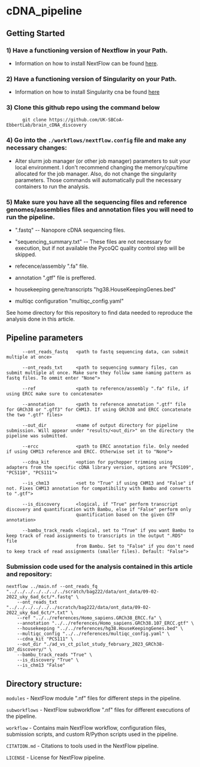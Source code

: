 # cDNA_pipeline

## Getting Started

### 1) Have a functioning version of Nextflow in your Path.

- Information on how to install NextFlow can be found [here](https://www.nextflow.io/docs/latest/getstarted.html).
          
### 2) Have a functioning version of Singularity on your Path.

- Information on how to install Singularity cna be found [here](https://docs.sylabs.io/guides/3.0/user-guide/installation.html)
          
          
### 3) Clone this github repo using the command below

          git clone https://github.com/UK-SBCoA-EbbertLab/brain_cDNA_discovery


### 4) Go into the `./workflows/nextflow.config` file and make any necessary changes:

- Alter slurm job manager (or other job manager) parameters to suit your local environment. I don't recommend changing the memory/cpu/time allocated 
for the job manager. Also, do not change the singularity parameters. Those commands will automatically pull the necessary containers to run the analysis.
        

          
### 5) Make sure you have all the sequencing files and reference genomes/assemblies files and annotation files you will need to run the pipeline.
          
- ".fastq" -- Nanopore cDNA sequencing files.

- "sequencing_summary.txt" -- These files are not necessary for execution, but if not available the PycoQC quality control step will be skipped.

- refecence/assembly ".fa" file.

- annotation ".gtf" file is preffered.

- housekeeping gene/transcripts "hg38.HouseKeepingGenes.bed"

- multiqc configuration "multiqc_config.yaml"

See home directory for this repository to find data needed to reproduce the analysis done in this article.


## Pipeline parameters

          --ont_reads_fastq   <path to fastq sequencing data, can submit multiple at once>
          
          --ont_reads_txt     <path to sequencing summary files, can submit multiple at once. Make sure they follow same naming pattern as fastq files. To ommit enter "None">
          
          --ref               <path to reference/assembly ".fa" file, if using ERCC make sure to concatenate>
  
          --annotation        <path to reference annotation ".gtf" file for GRCh38 or ".gff3" for CHM13. If using GRCh38 and ERCC concatenate the two ".gtf" files>
  
          --out_dir           <name of output directory for pipeline submission. Will appear under "results/<out_dir>" on the directory the pipeline was submitted.
  
          --ercc              <path to ERCC annotation file. Only needed if using CHM13 reference and ERCC. Otherwise set it to "None">
  
          --cdna_kit          <option for pychopper trimming using adapters from the specific cDNA library version, options are "PCS109", "PCS110", "PCS111">
  
          --is_chm13          <set to "True" if using CHM13 and "False" if not. Fixes CHM13 annotation for compatibility with Bambu and converts to ".gtf">
          
          --is_discovery      <logical, if "True" perform transcript discovery and quantification with Bambu, else if "False" perform only
                              quantification based on the given GTF annotation>
                              
          --bambu_track_reads <logical, set to "True" if you want Bambu to keep track of read assignments to transcripts in the output ".RDS" file
                              from Bambu. Set to "False" if you don't need to keep track of read assignments (smaller files). Default: "False">
  


### Submission code used for the analysis contained in this article and repository:

```
nextflow ../main.nf --ont_reads_fq "../../../../../../../scratch/bag222/data/ont_data/09-02-2022_uky_6ad_6ct/*.fastq" \
    --ont_reads_txt "../../../../../../scratch/bag222/data/ont_data/09-02-2022_uky_6ad_6ct/*.txt" \
    --ref "../../references/Homo_sapiens.GRCh38_ERCC.fa" \
    --annotation "../../references/Homo_sapiens.GRCh38.107_ERCC.gtf" \
    --housekeeping "../../references/hg38.HouseKeepingGenes.bed" \
    --multiqc_config "../../references/multiqc_config.yaml" \
    --cdna_kit "PCS111" \
    --out_dir "./ad_vs_ct_pilot_study_february_2023_GRCh38-107_discovery/" \
    --bambu_track_reads "True" \
    --is_discovery "True" \
    --is_chm13 "False"
 ```

## Directory structure:

`modules` - NextFlow module ".nf" files for different steps in the pipeline.

`subworkflows` - NextFlow subworkflow ".nf" files for different executions of the pipeline.

`workflow` - Contains main NextFlow workflow, configuration files, submission scripts, and custom R/Python scripts used in the pipeline.

`CITATION.md` - Citations to tools used in the NextFlow pipeline.

`LICENSE` - License for NextFlow pipeline.

